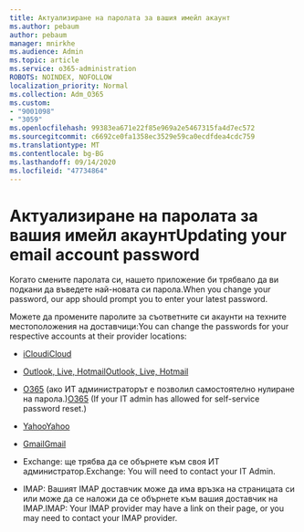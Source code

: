 ```yaml
---
title: Актуализиране на паролата за вашия имейл акаунт
ms.author: pebaum
author: pebaum
manager: mnirkhe
ms.audience: Admin
ms.topic: article
ms.service: o365-administration
ROBOTS: NOINDEX, NOFOLLOW
localization_priority: Normal
ms.collection: Adm_O365
ms.custom:
- "9001098"
- "3059"
ms.openlocfilehash: 99383ea671e22f85e969a2e5467315fa4d7ec572
ms.sourcegitcommit: c6692ce0fa1358ec3529e59ca0ecdfdea4cdc759
ms.translationtype: MT
ms.contentlocale: bg-BG
ms.lasthandoff: 09/14/2020
ms.locfileid: "47734864"
---
```

# <a name="updating-your-email-account-password"></a><span data-ttu-id="916cf-102">Актуализиране на паролата за вашия имейл акаунт</span><span class="sxs-lookup"><span data-stu-id="916cf-102">Updating your email account password</span></span>

<span data-ttu-id="916cf-103">Когато смените паролата си, нашето приложение би трябвало да ви подкани да въведете най-новата си парола.</span><span class="sxs-lookup"><span data-stu-id="916cf-103">When you change your password, our app should prompt you to enter your latest password.</span></span>

<span data-ttu-id="916cf-104">Можете да промените паролите за съответните си акаунти на техните местоположения на доставчици:</span><span class="sxs-lookup"><span data-stu-id="916cf-104">You can change the passwords for your respective accounts at their provider locations:</span></span>

- [<span data-ttu-id="916cf-105">iCloud</span><span class="sxs-lookup"><span data-stu-id="916cf-105">iCloud</span></span>](https://support.apple.com/HT201487)

- [<span data-ttu-id="916cf-106">Outlook, Live, Hotmail</span><span class="sxs-lookup"><span data-stu-id="916cf-106">Outlook, Live, Hotmail</span></span>](https://account.live.com/password/reset)

- <span data-ttu-id="916cf-107">[O365](https://passwordreset.microsoftonline.com) (ако ИТ администраторът е позволил самостоятелно нулиране на парола.)</span><span class="sxs-lookup"><span data-stu-id="916cf-107">[O365](https://passwordreset.microsoftonline.com) (If your IT admin has allowed for self-service password reset.)</span></span>

- [<span data-ttu-id="916cf-108">Yahoo</span><span class="sxs-lookup"><span data-stu-id="916cf-108">Yahoo</span></span>](https://login.yahoo.com/account/challenge/username?done=https%3A%2F%2Fwww.yahoo.com%2F&authMechanism=secondary&chllngnm=base&sessionIndex=QQ--)

- [<span data-ttu-id="916cf-109">Gmail</span><span class="sxs-lookup"><span data-stu-id="916cf-109">Gmail</span></span>](https://support.google.com/mail/answer/41078?co=GENIE.Platform%3DDesktop&hl=en)

- <span data-ttu-id="916cf-110">Exchange: ще трябва да се обърнете към своя ИТ администратор.</span><span class="sxs-lookup"><span data-stu-id="916cf-110">Exchange: You will need to contact your IT Admin.</span></span>

- <span data-ttu-id="916cf-111">IMAP: Вашият IMAP доставчик може да има връзка на страницата си или може да се наложи да се обърнете към вашия доставчик на IMAP.</span><span class="sxs-lookup"><span data-stu-id="916cf-111">IMAP: Your IMAP provider may have a link on their page, or you may need to contact your IMAP provider.</span></span>